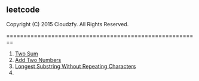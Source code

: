 ## leetcode

Copyright (C) 2015 Cloudzfy. All Rights Reserved.

========================================================

1. [Two Sum](https://github.com/cloudzfy/leetcode/tree/master/001%20Two%20Sum)
2. [Add Two Numbers](https://github.com/cloudzfy/leetcode/tree/master/002%20Add%20Two%20Numbers)
3. [Longest Substring Without Repeating Characters](https://github.com/cloudzfy/leetcode/tree/master/003%20Longest%20Substring%20Without%20Repeating%20Characters)
4. 

